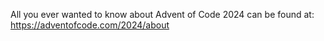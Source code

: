 All you ever wanted to know about Advent of Code 2024 can be found at: https://adventofcode.com/2024/about
